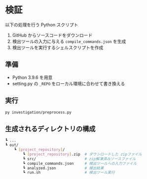 # 検証

以下の処理を行う Python スクリプト

1. GitHub からソースコードをダウンロード
2. 検出ツールの入力に与える `compile_commands.json` を生成
3. 検出ツールを実行するシェルスクリプトを作成

## 準備

- Python 3.9.6 を用意
- setting.py の `_REPO` をローカル環境に合わせて書き換える

## 実行

```sh
py investigation/preprocess.py
```

## 生成されるディレクトリの構成

```sh
┗ ...
┗ out/
    ┗ [project_repository]/
		┗ [project_repository].zip  # ダウンロードした zipファイル
		┗ src/                      # zip解凍済みソースファイル
		┗ compile_commands.json     # 検出ツールへの入力ファイル
		┗ analyzed.json             # 検出結果
		┗ run.sh                    # 検出ツール実行
```
